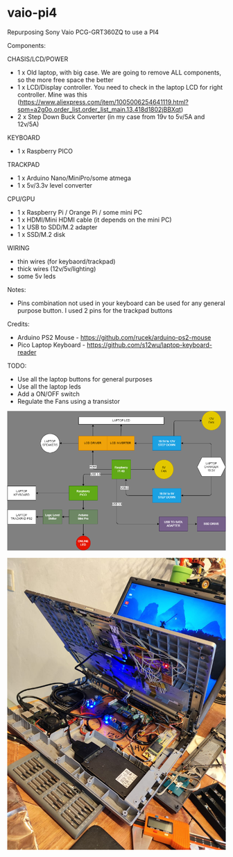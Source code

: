 # vaio-pi4
Repurposing Sony Vaio PCG-GRT360ZQ to use a PI4

Components:

CHASIS/LCD/POWER
- 1 x Old laptop, with big case. We are going to remove ALL components, so the more free space the better
- 1 x LCD/Display controller. You need to check in the laptop LCD for right controller. Mine was this (https://www.aliexpress.com/item/1005006254641119.html?spm=a2g0o.order_list.order_list_main.13.418d1802jBBXqt)
- 2 x Step Down Buck Converter (in my case from 19v to 5v/5A and 12v/5A)

KEYBOARD
- 1 x Raspberry PICO

TRACKPAD
- 1 x Arduino Nano/MiniPro/some atmega
- 1 x 5v/3.3v level converter

CPU/GPU
- 1 x Raspberry Pi / Orange Pi / some mini PC
- 1 x HDMI/Mini HDMI cable (it depends on the mini PC)
- 1 x USB to SDD/M.2 adapter
- 1 x SSD/M.2 disk

WIRING
- thin wires (for keybaord/trackpad)
- thick wires (12v/5v/lighting)
- some 5v leds

Notes:
- Pins combination not used in your keyboard can be used for any general purpose button. I used 2 pins for the trackpad buttons


Credits:
- Arduino PS2 Mouse - https://github.com/rucek/arduino-ps2-mouse
- Pico Laptop Keyboard - https://github.com/s12wu/laptop-keyboard-reader

TODO:
- Use all the laptop buttons for general purposes
- Use all the laptop leds
- Add a ON/OFF switch
- Regulate the Fans using a transistor

![diagram](/misc/diagram.png)

![finished setup](/misc/all%20working.jpeg)
